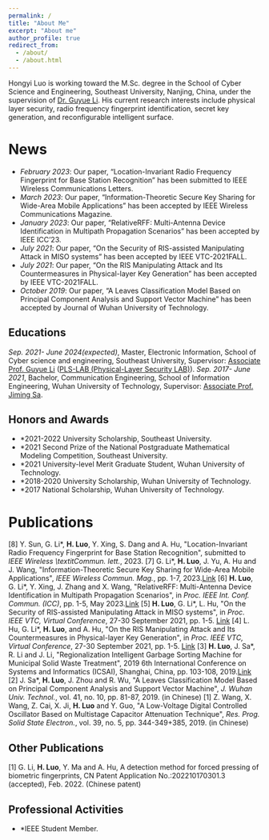 ```yaml
---
permalink: /
title: "About Me"
excerpt: "About me"
author_profile: true
redirect_from: 
  - /about/
  - /about.html
---
```


Hongyi Luo is working toward the M.Sc. degree in the School of Cyber Science and Engineering, Southeast University, Nanjing, China, under the supervision of [Dr. Guyue Li](https://cyber.seu.edu.cn/_s303/lgy1/list.psp). His current research interests include physical layer security, radio frequency fingerprint identification, secret key generation, and reconfigurable intelligent surface.

News
======
- *February 2023*: Our paper, “Location-Invariant Radio Frequency Fingerprint for Base Station Recognition” has been submitted to IEEE Wireless Communications Letters.
- *March 2023*: Our paper, “Information-Theoretic Secure Key Sharing for Wide-Area Mobile Applications” has been accepted by IEEE Wireless Communications Magazine.
- *January 2023*: Our paper, “RelativeRFF: Multi-Antenna Device Identification in Multipath Propagation Scenarios” has been accepted by IEEE ICC’23.
- *July 2021*: Our paper, “On the Security of RIS-assisted Manipulating Attack in MISO systems” has been accepted by IEEE VTC-2021FALL.
- *July 2021*: Our paper, “On the RIS Manipulating Attack and Its Countermeasures in Physical-layer Key Generation” has been accepted by IEEE VTC-2021FALL.
- *October 2019*: Our paper, “A Leaves Classification Model Based on Principal Component Analysis and Support Vector Machine” has been accepted by Journal of Wuhan University of Technology.

Educations
------
*Sep. 2021- June 2024(expected)*, Master, Electronic Information, School of Cyber science and engineering, Southeast University, Supervisor: [Associate Prof. Guyue Li](https://www.researchgate.net/profile/Li-Guyue) ([PLS-LAB (Physical-Layer Security LAB)](https://sunyl1123.github.io/6102laboratory.github.io/)).
*Sep. 2017- June 2021*, Bachelor, Communication Engineering, School of Information Engineering, Wuhan University of Technology, Supervisor: [Associate Prof. Jiming Sa]([https://www.researchgate.net/profile/Li-Guyue](http://wutinfo.whut.edu.cn/yjspy/dsjs/201807/t20180704_314376.shtml)).

Honors and Awards
------
- *2021-2022 University Scholarship, Southeast University.
- *2021 Second Prize of the National Postgraduate Mathematical Modeling Competition, Southeast University.
- *2021 University-level Merit Graduate Student, Wuhan University of Technology.
- *2018-2020 University Scholarship, Wuhan University of Technology.
- *2017 National Scholarship, Wuhan University of Technology.

Publications
======
[8] Y. Sun, G. Li*, **H. Luo**, Y. Xing, S. Dang and A. Hu, "Location-Invariant Radio Frequency Fingerprint for Base Station Recognition", submitted to *IEEE Wireless \textitCommun. lett.*, 2023.
[7] G. Li*, **H. Luo**, J. Yu, A. Hu and J. Wang, "Information-Theoretic Secure Key Sharing for Wide-Area Mobile Applications", *IEEE Wireless Commun. Mag.*, pp. 1-7, 2023.[Link](https://ieeexplore.ieee.org/document/10018333)
[6] **H. Luo**, G. Li*, Y. Xing, J. Zhang and X. Wang, "RelativeRFF: Multi-Antenna Device Identification in Multipath Propagation Scenarios", in *Proc. IEEE Int. Conf. Commun. (ICC)*, pp. 1-5, May 2023.[Link]()
[5] **H. Luo**, G. Li*, L. Hu, "On the Security of RIS-assisted Manipulating Attack in MISO systems", in *Proc. IEEE VTC, Virtual Conference*, 27-30 September 2021, pp. 1-5. [Link](https://ieeexplore.ieee.org/document/9625272)
[4] L. Hu, G. Li*, **H. Luo**, and A. Hu, "On the RIS Manipulating Attack and Its Countermeasures in Physical-layer Key Generation", in *Proc. IEEE VTC, Virtual Conference*, 27-30 September 2021, pp. 1-5. [Link](https://ieeexplore.ieee.org/document/9625442)
[3] **H. Luo**, J. Sa*, R. Li and J. Li, "Regionalization Intelligent Garbage Sorting Machine for Municipal Solid Waste Treatment", 2019 6th International Conference on Systems and Informatics (ICSAI), Shanghai, China, pp. 103-108, 2019.[Link](https://ieeexplore.ieee.org/document/9010575)
[2] J. Sa*, **H. Luo**, J. Zhou and R. Wu, "A Leaves Classification Model Based on Principal Component Analysis and Support Vector Machine", *J. Wuhan Univ. Technol.*, vol. 41, no. 10, pp. 81-87, 2019. (in Chinese)
[1] Z. Wang, X. Wang, Z. Cai, X. Ji, **H. Luo** and Y. Guo, "A Low-Voltage Digital Controlled Oscillator Based on Multistage Capacitor Attenuation Technique", *Res. Prog. Solid State Electron.*, vol. 39, no. 5, pp. 344-349+385, 2019. (in Chinese)

Other Publications
------
[1] G. Li, **H. Luo**, Y. Ma and A. Hu, A detection method for forced pressing of biometric fingerprints, CN Patent Application No.:202210170301.3 (accepted), Feb. 2022. (Chinese patent)

Professional Activities
-----

- *IEEE Student Member.
